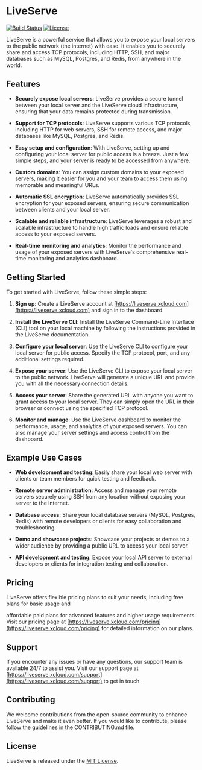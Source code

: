 # LiveServe

[![Build Status](https://img.shields.io/travis/username/repo.svg?style=flat-square)](https://travis-ci.org/username/repo)
[![License](https://img.shields.io/github/license/username/repo.svg?style=flat-square)](https://github.com/username/repo/blob/main/LICENSE)

LiveServe is a powerful service that allows you to expose your local servers to the public network (the internet) with ease. It enables you to securely share and access TCP protocols, including HTTP, SSH, and major databases such as MySQL, Postgres, and Redis, from anywhere in the world.

## Features

- **Securely expose local servers**: LiveServe provides a secure tunnel between your local server and the LiveServe cloud infrastructure, ensuring that your data remains protected during transmission.

- **Support for TCP protocols**: LiveServe supports various TCP protocols, including HTTP for web servers, SSH for remote access, and major databases like MySQL, Postgres, and Redis.

- **Easy setup and configuration**: With LiveServe, setting up and configuring your local server for public access is a breeze. Just a few simple steps, and your server is ready to be accessed from anywhere.

- **Custom domains**: You can assign custom domains to your exposed servers, making it easier for you and your team to access them using memorable and meaningful URLs.

- **Automatic SSL encryption**: LiveServe automatically provides SSL encryption for your exposed servers, ensuring secure communication between clients and your local server.

- **Scalable and reliable infrastructure**: LiveServe leverages a robust and scalable infrastructure to handle high traffic loads and ensure reliable access to your exposed servers.

- **Real-time monitoring and analytics**: Monitor the performance and usage of your exposed servers with LiveServe's comprehensive real-time monitoring and analytics dashboard.

## Getting Started

To get started with LiveServe, follow these simple steps:

1. **Sign up**: Create a LiveServe account at [https://liveserve.xcloud.com](https://liveserve.xcloud.com) and sign in to the dashboard.

2. **Install the LiveServe CLI**: Install the LiveServe Command-Line Interface (CLI) tool on your local machine by following the instructions provided in the LiveServe documentation.

3. **Configure your local server**: Use the LiveServe CLI to configure your local server for public access. Specify the TCP protocol, port, and any additional settings required.

4. **Expose your server**: Use the LiveServe CLI to expose your local server to the public network. LiveServe will generate a unique URL and provide you with all the necessary connection details.

5. **Access your server**: Share the generated URL with anyone you want to grant access to your local server. They can simply open the URL in their browser or connect using the specified TCP protocol.

6. **Monitor and manage**: Use the LiveServe dashboard to monitor the performance, usage, and analytics of your exposed servers. You can also manage your server settings and access control from the dashboard.

## Example Use Cases

- **Web development and testing**: Easily share your local web server with clients or team members for quick testing and feedback.

- **Remote server administration**: Access and manage your remote servers securely using SSH from any location without exposing your server to the internet.

- **Database access**: Share your local database servers (MySQL, Postgres, Redis) with remote developers or clients for easy collaboration and troubleshooting.

- **Demo and showcase projects**: Showcase your projects or demos to a wider audience by providing a public URL to access your local server.

- **API development and testing**: Expose your local API server to external developers or clients for integration testing and collaboration.

## Pricing

LiveServe offers flexible pricing plans to suit your needs, including free plans for basic usage and

 affordable paid plans for advanced features and higher usage requirements. Visit our pricing page at [https://liveserve.xcloud.com/pricing](https://liveserve.xcloud.com/pricing) for detailed information on our plans.

## Support

If you encounter any issues or have any questions, our support team is available 24/7 to assist you. Visit our support page at [https://liveserve.xcloud.com/support](https://liveserve.xcloud.com/support) to get in touch.

## Contributing

We welcome contributions from the open-source community to enhance LiveServe and make it even better. If you would like to contribute, please follow the guidelines in the CONTRIBUTING.md file.

## License

LiveServe is released under the [MIT License](https://github.com/username/repo/blob/main/LICENSE).
